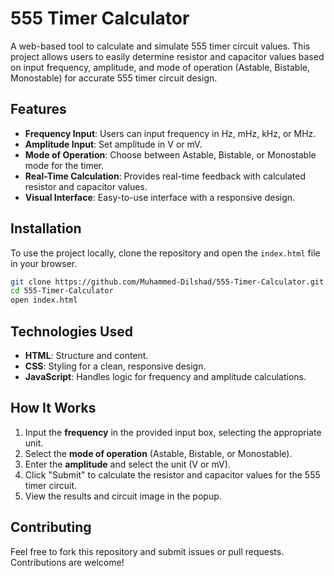 # 555 Timer Calculator

A web-based tool to calculate and simulate 555 timer circuit values. This project allows users to easily determine resistor and capacitor values based on input frequency, amplitude, and mode of operation (Astable, Bistable, Monostable) for accurate 555 timer circuit design.

## Features

- **Frequency Input**: Users can input frequency in Hz, mHz, kHz, or MHz.
- **Amplitude Input**: Set amplitude in V or mV.
- **Mode of Operation**: Choose between Astable, Bistable, or Monostable mode for the timer.
- **Real-Time Calculation**: Provides real-time feedback with calculated resistor and capacitor values.
- **Visual Interface**: Easy-to-use interface with a responsive design.

## Installation

To use the project locally, clone the repository and open the `index.html` file in your browser.

```bash
git clone https://github.com/Muhammed-Dilshad/555-Timer-Calculator.git
cd 555-Timer-Calculator
open index.html
```

## Technologies Used

- **HTML**: Structure and content.
- **CSS**: Styling for a clean, responsive design.
- **JavaScript**: Handles logic for frequency and amplitude calculations.

## How It Works

1. Input the **frequency** in the provided input box, selecting the appropriate unit.
2. Select the **mode of operation** (Astable, Bistable, or Monostable).
3. Enter the **amplitude** and select the unit (V or mV).
4. Click "Submit" to calculate the resistor and capacitor values for the 555 timer circuit.
5. View the results and circuit image in the popup.

## Contributing

Feel free to fork this repository and submit issues or pull requests. Contributions are welcome!

